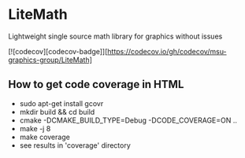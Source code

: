 # LiteMath
Lightweight single source math library for graphics without issues

[![codecov][codecov-badge]][https://codecov.io/gh/codecov/msu-graphics-group/LiteMath]

## How to get code coverage in HTML

* sudo apt-get install gcovr
* mkdir build && cd build 
* cmake -DCMAKE_BUILD_TYPE=Debug -DCODE_COVERAGE=ON ..
* make -j 8
* make coverage
* see results in 'coverage' directory

